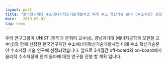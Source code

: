 ```yaml
---
layout: post
title: "한국연구재단 수소에너지혁신기술개발사업 미래 수소 혁신기술 분야 (수소저장) 선정"
date:   2019-05-01
tag: news
---
```


우리 연구그룹이 UNIST (화학과 문회리 교수님), 경남과기대 (에너지공학과 오현철 교수님)와 함께 신청한 한국연구재단 수소에너지혁신기술개발사업 미래 수소 혁신기술분야 수소저장 기술 연구에 선정되었습니다. 앞으로 3개월간 off-board와 on-board에서 물리적 수소저장의 한계 돌파에 대한 연구를 진행 할 계획 입니다.
